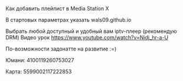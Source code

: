 Как добавить плейлист в Media Station X

В стартовых параметрах указать wals09.github.io

Выбрать любой доступный и удобный вам iptv-плеер (рекомендую DRM) Видео урок https://www.youtube.com/watch?v=Nidj_hr-a-U

По-возможности задонатте на развитие :=)

Юмани: 4100119260753027  

Карта: 5599002117222853
